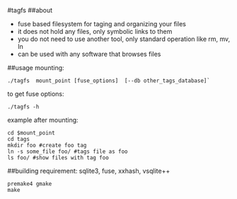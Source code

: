 #tagfs 
##about 
 
+ fuse based filesystem for taging and organizing your files 
+ it does not hold any files, only symbolic links to them 
+ you do not need to use another tool, only standard operation like rm, mv, ln 
+ can be used with any software that browses files 
 
##usage 
mounting: 
```shell
./tagfs  mount_point [fuse_options]  [--db other_tags_database]` 
```
to get fuse options: 
```shell
./tagfs -h
```

example after mounting: 
```shell
cd $mount_point 
cd tags
mkdir foo #create foo tag 
ln -s some_file foo/ #tags file as foo 
ls foo/ #show files with tag foo
```
##building 
requirement: sqlite3, fuse, xxhash, vsqlite++ 
```shell
premake4 gmake
make
```
